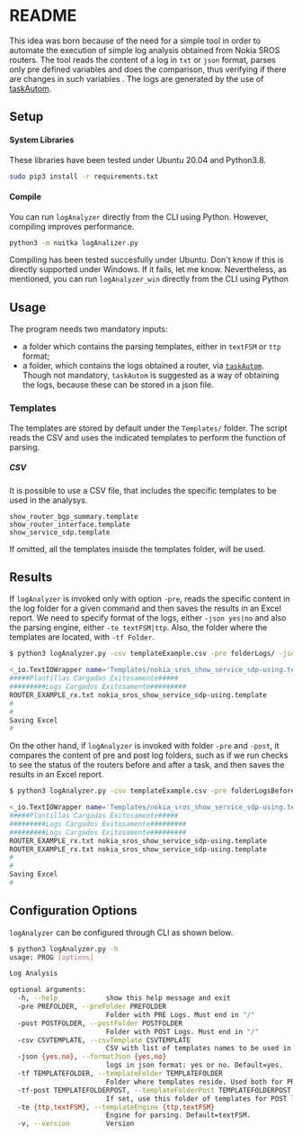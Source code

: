 # README #

This idea was born because of the need for a simple tool in order to automate the execution of simple log analysis obtained from Nokia SROS routers. The tool reads the content of a log in `txt` or `json` format, parses only pre defined variables and does the comparison, thus verifying if there are changes in such variables . The logs are generated by the use of [taskAutom](https://github.com/laimaretto/taskAutom).

## Setup ##

#### System Libraries
These libraries have been tested under Ubuntu 20.04 and Python3.8.

```bash
sudo pip3 install -r requirements.txt
```

#### Compile
You can run `logAnalyzer` directly from the CLI using Python. However, compiling improves performance.

```bash
python3 -m nuitka logAnalizer.py
```
Compiling has been tested succesfully under Ubuntu. Don't know if this is directly supported under Windows. If it fails, let me know. Nevertheless, as mentioned, you can run `logAnalyzer_win` directly from the CLI using Python

## Usage

The program needs two mandatory inputs:
  - a folder which contains the parsing templates, either in `textFSM` or `ttp` format;
  - a folder, which contains the logs obtained a router, via [`taskAutom`](https://github.com/laimaretto/taskAutom). Though not mandatory, `taskAutom` is suggested as a way of obtaining the logs, because these can be stored in a json file.

### Templates

The templates are stored by default under the `Templates/` folder. The script reads the CSV and uses the indicated templates to perform the function of parsing.

##### CSV

It is possible to use a CSV file, that includes the specific templates to be used in the analysys.

```csv
show_router_bgp_summary.template
show_router_interface.template
show_service_sdp.template
```
If omitted, all the templates insisde the templates folder, will be used.

## Results

If `logAnalyzer` is invoked only with option `-pre`, reads the specific content in the log folder for a given command and then saves the results in an Excel report. We need to specify format of the logs, either `-json yes|no` and also the parsing engine, either `-te textFSM|ttp`. Also, the folder where the templates are located, with `-tf Folder`.

```bash
$ python3 logAnalyzer.py -csv templateExample.csv -pre folderLogs/ -json yes -te ttp -tf TemplatesTTP/

<_io.TextIOWrapper name='Templates/nokia_sros_show_service_sdp-using.template' mode='r' encoding='UTF-8'>
#####Plantillas Cargadas Exitosamente#####
#########Logs Cargados Exitosamente#########
ROUTER_EXAMPLE_rx.txt nokia_sros_show_service_sdp-using.template
#
#
Saving Excel
#
```
On the other hand, if `logAnalyzer` is invoked with folder `-pre` and `-post`, it compares the content of pre and post log folders, such as if we run checks to see the status of the routers before and after a task, and then saves the results in an Excel report.

```bash
$ python3 logAnalyzer.py -csv templateExample.csv -pre folderLogsBefore/ -post folderLogsAfter/ -json yes --te textFSM -tf TemplatesFSM/

<_io.TextIOWrapper name='Templates/nokia_sros_show_service_sdp-using.template' mode='r' encoding='UTF-8'>
#####Plantillas Cargadas Exitosamente#####
#########Logs Cargados Exitosamente#########
#########Logs Cargados Exitosamente#########
ROUTER_EXAMPLE_rx.txt nokia_sros_show_service_sdp-using.template
ROUTER_EXAMPLE_rx.txt nokia_sros_show_service_sdp-using.template
#
#
Saving Excel
#
```

## Configuration Options

`logAnalyzer` can be configured through CLI as shown below.

```bash
$ python3 logAnalyzer.py -h
usage: PROG [options]

Log Analysis

optional arguments:
  -h, --help            show this help message and exit
  -pre PREFOLDER, --preFolder PREFOLDER
                        Folder with PRE Logs. Must end in "/"
  -post POSTFOLDER, --postFolder POSTFOLDER
                        Folder with POST Logs. Must end in "/"
  -csv CSVTEMPLATE, --csvTemplate CSVTEMPLATE
                        CSV with list of templates names to be used in parsing. If the file is omitted, then all the templates inside --templateFolder, will be considered for parsing. Default=None.
  -json {yes,no}, --formatJson {yes,no}
                        logs in json format: yes or no. Default=yes.
  -tf TEMPLATEFOLDER, --templateFolder TEMPLATEFOLDER
                        Folder where templates reside. Used both for PRE and POST logs. Default=Templates/
  -tf-post TEMPLATEFOLDERPOST, --templateFolderPost TEMPLATEFOLDERPOST
                        If set, use this folder of templates for POST logs. Default=Templates/
  -te {ttp,textFSM}, --templateEngine {ttp,textFSM}
                        Engine for parsing. Default=textFSM.
  -v, --version         Version


```
